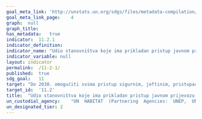 ```yaml
---
goal_meta_link:	'http://unstats.un.org/sdgs/files/metadata-compilation/Metadata-Goal-11.pdf'
goal_meta_link_page:	4
graph:	null
graph_title:	
has_metadata:	true
indicator:	11.2.1
indicator_definition:	
indicator_name:	"Udio stanovništva koje ima prikladan pristup javnom prijevozu, prema spolu, dobi i invaliditetu"
indicator_variable:	null
layout:	indicator
permalink:	/11-2-1/
published:	true
sdg_goal:	11
target:	"Do 2030. omogućiti svima pristup sigurnim, jeftinim, pristupačnim i održivim sustavima prijevoza, uz poboljšanje cestovnog prijevoza, pogotovo širenjem mreže javnog prijevoza, uz posebnu pažnju prema potrebama onih koji se nalaze u ranjivim skupinama, ženama, djeci, osobama s invaliditetom i starijim osobama"
target_id:	'11.2'
title:	"Udio stanovništva koje ima prikladan pristup javnom prijevozu, prema spolu, dobi i invaliditetu"
un_custodial_agency:	"UN  HABITAT  (Partnering  Agencies:  UNEP,  UNECE)"
un_designated_tier:	2
---
```

